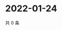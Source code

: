 # 2022-01-24

共 0 条

<!-- BEGIN WEIBO -->
<!-- 最后更新时间 Mon Jan 24 2022 12:01:05 GMT+0800 (China Standard Time) -->

<!-- END WEIBO -->
